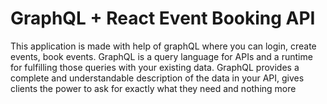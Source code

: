 # GraphQL + React Event Booking API 

This application is made with help of graphQL where you can login, create events, book events.
GraphQL is a query language for APIs and a runtime for fulfilling those queries with your existing data.
GraphQL provides a complete and understandable description of the data in your API, gives clients the power to ask for exactly what they need and nothing more

